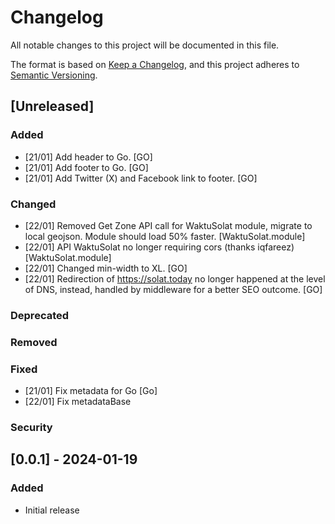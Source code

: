 # Changelog

All notable changes to this project will be documented in this file.

The format is based on [Keep a Changelog](https://keepachangelog.com/en/1.0.0/), and this project adheres to [Semantic Versioning](https://semver.org/spec/v2.0.0.html).

## [Unreleased]

### Added
<!-- - New features that have been added since the last release -->
- [21/01] Add header to Go. [GO] 
- [21/01] Add footer to Go. [GO] 
- [21/01] Add Twitter (X) and Facebook link to footer. [GO] 

### Changed
<!-- - Changes to existing functionality -->
- [22/01] Removed Get Zone API call for WaktuSolat module, migrate to local geojson. Module should load 50% faster. [WaktuSolat.module] 
- [22/01] API WaktuSolat no longer requiring cors (thanks iqfareez) [WaktuSolat.module] 
- [22/01] Changed min-width to XL. [GO] 
- [22/01] Redirection of https://solat.today no longer happened at the level of DNS, instead, handled by middleware for a better SEO outcome. [GO] 

### Deprecated
<!-- - Features that are planned to be removed in a future release -->

### Removed
<!-- - Features that have been removed -->

### Fixed
<!-- - Any bug fixes -->
- [21/01] Fix metadata for Go [Go]
- [22/01] Fix metadataBase

### Security
<!-- - Any security fixes -->

## [0.0.1] - 2024-01-19

### Added
- Initial release